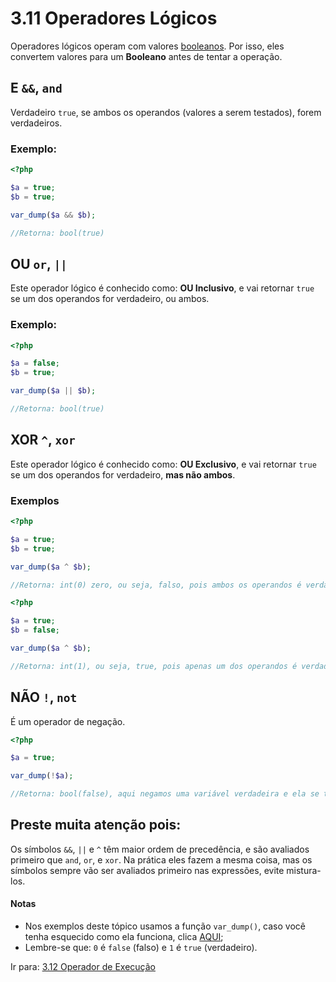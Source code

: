 # 3.11 Operadores Lógicos

Operadores lógicos operam com valores [booleanos](3-Tipos-de-dados.md). Por isso, eles convertem valores para um **Booleano** antes de tentar a operação.

## E `&&`, `and` 

Verdadeiro `true`, se ambos os operandos (valores a serem testados), forem verdadeiros.

### Exemplo:
```php
<?php

$a = true;
$b = true;

var_dump($a && $b);

//Retorna: bool(true)
```

## OU `or`, `||`

Este operador lógico é conhecido como: **OU Inclusivo**, e vai retornar `true` se um dos operandos for verdadeiro, ou ambos.

### Exemplo:
```php
<?php

$a = false;
$b = true;

var_dump($a || $b);

//Retorna: bool(true)
```

## XOR `^`, `xor`

Este operador lógico é conhecido como: **OU Exclusivo**, e vai retornar `true` se um dos operandos for verdadeiro, **mas não ambos**.

### Exemplos
```php
<?php

$a = true;
$b = true;

var_dump($a ^ $b);

//Retorna: int(0) zero, ou seja, falso, pois ambos os operandos é verdadeiro;
```

```php
<?php

$a = true;
$b = false;

var_dump($a ^ $b);

//Retorna: int(1), ou seja, true, pois apenas um dos operandos é verdadeiro;
```

## NÃO `!`, `not`

É um operador de negação.

```php
<?php

$a = true;

var_dump(!$a);

//Retorna: bool(false), aqui negamos uma variável verdadeira e ela se tornou falsa.
```

## Preste muita atenção pois:

Os símbolos `&&`, `||` e `^` têm maior ordem de precedência, e são avaliados primeiro que `and`, `or`, e `xor`.
Na prática eles fazem a mesma coisa, mas os símbolos sempre vão ser avaliados primeiro nas expressões, evite mistura-los.

#### Notas

- Nos exemplos deste tópico usamos a função `var_dump()`, caso você tenha esquecido como ela funciona, clica [AQUI](/3-Basico/1-Saida.md);
- Lembre-se que: `0` é `false` (falso) e `1` é `true` (verdadeiro).

Ir para: [3.12 Operador de Execução](12-Execucao.md)